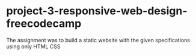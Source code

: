 # project-3-responsive-web-design-freecodecamp
 The assignment was to build a static website with the given specifications using only HTML CSS
